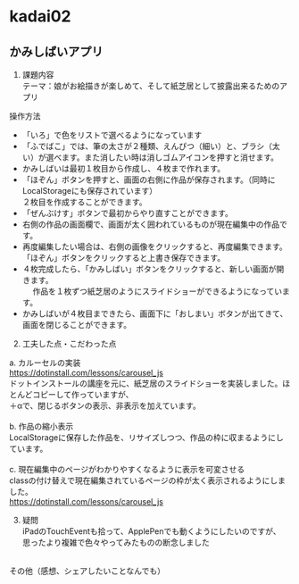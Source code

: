 # kadai02
## かみしばいアプリ<br>

1. 課題内容<br>
テーマ：娘がお絵描きが楽しめて、そして紙芝居として披露出来るためのアプリ<br>

操作方法<br>
- 「いろ」で色をリストで選べるようになっています<br>
- 「ふでばこ」では、筆の太さが２種類、えんぴつ（細い）と、ブラシ（太い）が選べます。また消したい時は消しゴムアイコンを押すと消せます。<br>
- かみしばいは最初１枚目から作成し、４枚まで作れます。<br>
- 「ほぞん」ボタンを押すと、画面の右側に作品が保存されます。（同時にLocalStorageにも保存されています）<br>
  ２枚目を作成することができます。<br>
- 「ぜんぶけす」ボタンで最初からやり直すことができます。<br>
- 右側の作品の画面欄で、画面が太く囲われているものが現在編集中の作品です。<br>
- 再度編集したい場合は、右側の画像をクリックすると、再度編集できます。「ほぞん」ボタンをクリックすると上書き保存できます。<br>
- ４枚完成したら、「かみしばい」ボタンをクリックすると、新しい画面が開きます。<br>
　 作品を１枚ずつ紙芝居のようにスライドショーができるようになっています。<br>
- かみしばいが４枚目まできたら、画面下に「おしまい」ボタンが出てきて、画面を閉じることができます。<br>

2. 工夫した点・こだわった点<br>

  a. カルーセルの実装<br>
  https://dotinstall.com/lessons/carousel_js<br>
  ドットインストールの講座を元に、紙芝居のスライドショーを実装しました。ほとんどコピーして作っていますが、<br>
  ＋αで、閉じるボタンの表示、非表示を加えています。<br>
  <br>
  b. 作品の縮小表示<br>
  LocalStorageに保存した作品を、リサイズしつつ、作品の枠に収まるようにしています。<br>
  <br>
  c. 現在編集中のページがわかりやすくなるように表示を可変させる<br>
  classの付け替えで現在編集されているページの枠が太く表示されるようにしました。<br>
  https://dotinstall.com/lessons/carousel_js<br>

3. 疑問<br>
iPadのTouchEventも拾って、ApplePenでも動くようにしたいのですが、<br>
思ったより複雑で色々やってみたものの断念しました<br>
<br>
その他（感想、シェアしたいことなんでも）<br>
